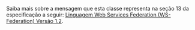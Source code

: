Saiba mais sobre a mensagem que esta classe representa na seção 13 da especificação a seguir: [Linguagem Web Services Federation (WS-Federation) Versão 1.2](https://docs.oasis-open.org/wsfed/federation/v1.2/os/ws-federation-1.2-spec-os.html).
